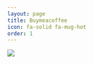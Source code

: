 ```yaml
---
layout: page
title: Buymeacoffee
icon: fa-solid fa-mug-hot
order: 1
---
```

<a href="https://stackoverflow.com/"><img src="https://cdn.buymeacoffee.com/buttons/bmc-new-btn-logo.svg"></img></a>

